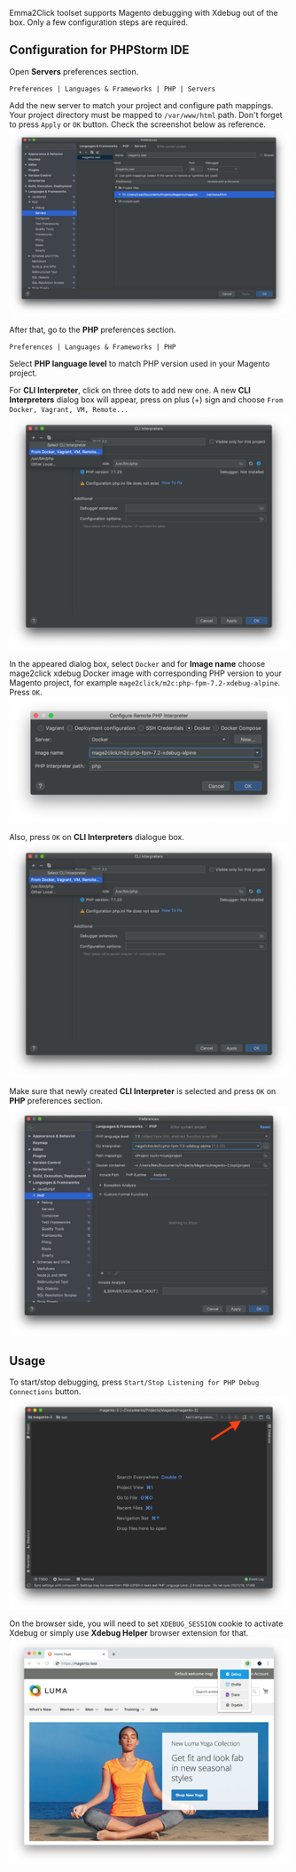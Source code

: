 Emma2Click toolset supports Magento debugging with Xdebug out of the box. Only a few configuration steps are required.

## Configuration for PHPStorm IDE

Open **Servers** preferences section.

```
Preferences | Languages & Frameworks | PHP | Servers
```

Add the new server to match your project and configure path mappings. Your project directory must be mapped to `/var/www/html` path. Don't forget to press `Apply` or `OK` button. Check the screenshot below as reference.
![Configuration of servers](assets/images/xdebug-configuration-servers.png)

After that, go to the **PHP** preferences section.

```
Preferences | Languages & Frameworks | PHP
```

Select **PHP language level** to match PHP version used in your Magento project.

For **CLI Interpreter**, click on three dots to add new one. A new **CLI Interpreters** dialog box will appear, press on plus (+) sign and choose `From Docker, Vagrant, VM, Remote...`
![Configuration CLI interpreters](assets/images/xdebug-configuration-cli-interpreters.png)

In the appeared dialog box, select `Docker` and for **Image name** choose mage2click xdebug Docker image with corresponding PHP version to your Magento project, for example `mage2click/m2c:php-fpm-7.2-xdebug-alpine`. Press `OK`.
![Configuration remote interpreters](assets/images/xdebug-configuration-remote-php-interpreter.png)

Also, press `OK` on **CLI Interpreters** dialogue box.
![Configuration CLI interpreters](assets/images/xdebug-configuration-cli-interpreters.png)

Make sure that newly created **CLI Interpreter** is selected and press `OK` on **PHP** preferences section.
![Configuration preferences](assets/images/xdebug-configuration-php-preferences.png)

## Usage
To start/stop debugging, press `Start/Stop Listening for PHP Debug Connections` button.
![Start stop debugging](assets/images/xdebug-configuration-start-stop-debugging.png)

On the browser side, you will need to set `XDEBUG_SESSION` cookie to activate Xdebug or simply use **Xdebug Helper** browser extension for that.
![Xdebug browser configuration](assets/images/xdebug-configuration-browser.png)
